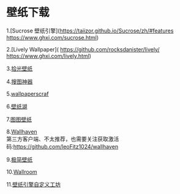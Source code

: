 # 壁纸下载

1.[Sucrose 壁纸引擎](https://taiizor.github.io/Sucrose/zh/#features
https://www.ghxi.com/sucrose.html)

2.[Lively Wallpaper](
https://github.com/rocksdanister/lively/
https://www.ghxi.com/lively.html)                        

3.[拾光壁纸](https://timeline.ink)                         

4.[搜图神器](https://www.soutushengi.com)                   

5.[wallpaperscraf](https://wallpaperscraft.com)     

6.[壁纸湖](https://bizihu.com)                           

7.[图图壁纸](https://tutuwarestudio.github.io/web/TutuWallpaper/support.html)                                               

8.[Wallhaven](https://wallhaven.cc)                          
第三方客户端、不太推荐，也需要关注获取激活码:https://github.com/leoFitz1024/wallhaven                            
           
9.[极简壁纸](https://bz.zzzmh.cn/index)               
        
10.[Wallroom](https://wallroom.io/4k)                 
         
11.[壁纸引擎自定义工坊](https://steamcommunity.com/workshop/browse/?appid=431960&actualsort=trend&browsesort=trend&p=1&days=-1)